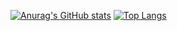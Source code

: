 [![Anurag's GitHub stats](https://github-readme-stats.vercel.app/api?username=DeveloperGY&show_icons=true&theme=merko)](https://github.com/DeveloperGY)
[![Top Langs](https://github-readme-stats.vercel.app/api/top-langs/?username=DeveloperGY&layout=compact&hide=html,makefile&theme=merko)](https://github.com/DeveloperGY)

<!--
**DeveloperGY/DEveloperGY** is a ✨ _special_ ✨ repository because its `README.md` (this file) appears on your GitHub profile.

Here are some ideas to get you started:

- 🔭 I’m currently working on ...
- 🌱 I’m currently learning ...
- 👯 I’m looking to collaborate on ...
- 🤔 I’m looking for help with ...
- 💬 Ask me about ...
- 📫 How to reach me: ...
- 😄 Pronouns: ...
- ⚡ Fun fact: ...
-->
